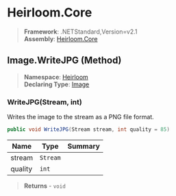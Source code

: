 # Heirloom.Core

> **Framework**: .NETStandard,Version=v2.1  
> **Assembly**: [Heirloom.Core][0]

## Image.WriteJPG (Method)

> **Namespace**: [Heirloom][0]  
> **Declaring Type**: [Image][1]

### WriteJPG(Stream, int)

Writes the image to the stream as a PNG file format.

```cs
public void WriteJPG(Stream stream, int quality = 85)
```

| Name    | Type     | Summary |
|---------|----------|---------|
| stream  | `Stream` |         |
| quality | `int`    |         |

> **Returns** - `void`

[0]: ../../../Heirloom.Core.md
[1]: ../Image.md
